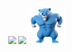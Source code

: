 <img src="https://github.com/kcalixto/kcalixto/assets/80490049/e23fce76-d371-4832-af0c-caf8fddb7172" width="100" heigh="100"></img>
<img src="https://img1.picmix.com/output/stamp/normal/9/6/2/8/518269_92185.gif" width="125"></img>
<img src="./gopher-monstro.png" width="75"></img>

